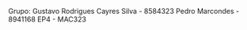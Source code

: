 Grupo: Gustavo Rodrigues Cayres Silva - 8584323
       Pedro Marcondes                - 8941168
EP4 - MAC323
